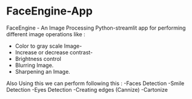 # FaceEngine-App
FaceEngine - An Image Processing Python-streamlit app for performing different image operations like :
- Color to gray scale Image-
- Increase or decrease contrast-
- Brightness control
- Blurring Image.
- Sharpening an Image.

Also Using this we can perform following this :
-Faces Detection
-Smile Detection
-Eyes Detection
-Creating edges (Cannize)
-Cartonize

